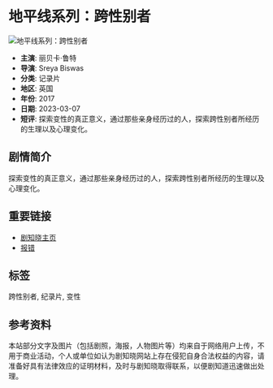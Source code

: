 # 地平线系列：跨性别者

![地平线系列：跨性别者](https://img.liangzipic.com/upload/vod/20220817-1/e6d05bb426024577b37b3f70cf0eee2b.jpg)

- **主演**: 丽贝卡·鲁特  
- **导演**: Sreya Biswas  
- **分类**: 记录片  
- **地区**: 英国  
- **年份**: 2017  
- **日期**: 2023-03-07  
- **短评**: 探索变性的真正意义，通过那些亲身经历过的人，探索跨性别者所经历的生理以及心理变化。

## 剧情简介

探索变性的真正意义，通过那些亲身经历过的人，探索跨性别者所经历的生理以及心理变化。

## 重要链接

- [剧知晓主页](https://www.hyxtwl.com)
- [报错](javascript:;)

## 标签

跨性别者, 纪录片, 变性

## 参考资料

本站部分文字及图片（包括剧照，海报，人物图片等）均来自于网络用户上传，不用于商业活动，个人或单位如认为剧知晓网站上存在侵犯自身合法权益的内容，请准备好具有法律效应的证明材料，及时与剧知晓取得联系，以便剧知道迅速做出处理。